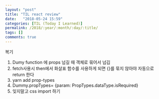 ```yaml
---
layout: "post"
title: "TIL react review"
date:   "2018-05-24 15:59"
categories: [TIL (Today I Learned)]
permalink: /2018/:year/:month/:day/:title/
tags: []
comments: true
---
```

복기
1. Dumy function 에 props 넘길 때 객체로 묶어서 넘김
2. fetch사용시 then에서 화살표 함수를 사용하게 되면 {}를 묶지 않아야 자동으로 return 한다
3. yarn add prop-types
4. Dummy.propTypes= {param: PropTypes.dataType.isRequired}
5. 잊지말고 css import 하기
